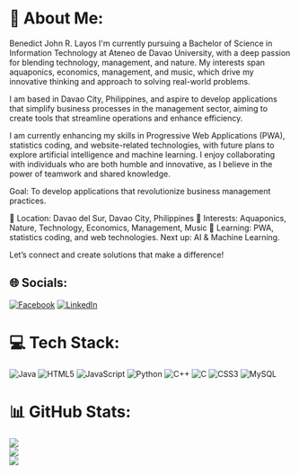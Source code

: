 # 💫 About Me:
Benedict John R. Layos
I'm currently pursuing a Bachelor of Science in Information Technology at Ateneo de Davao University, with a deep passion for blending technology, management, and nature. My interests span aquaponics, economics, management, and music, which drive my innovative thinking and approach to solving real-world problems.

I am based in Davao City, Philippines, and aspire to develop applications that simplify business processes in the management sector, aiming to create tools that streamline operations and enhance efficiency.

I am currently enhancing my skills in Progressive Web Applications (PWA), statistics coding, and website-related technologies, with future plans to explore artificial intelligence and machine learning. I enjoy collaborating with individuals who are both humble and innovative, as I believe in the power of teamwork and shared knowledge.

Goal: To develop applications that revolutionize business management practices.

📍 Location: Davao del Sur, Davao City, Philippines
🎯 Interests: Aquaponics, Nature, Technology, Economics, Management, Music
🚀 Learning: PWA, statistics coding, and web technologies. Next up: AI & Machine Learning.

Let’s connect and create solutions that make a difference!


## 🌐 Socials:
[![Facebook](https://img.shields.io/badge/Facebook-%231877F2.svg?logo=Facebook&logoColor=white)](https://facebook.com/https://www.facebook.com/profile.php?id=100065344235250) [![LinkedIn](https://img.shields.io/badge/LinkedIn-%230077B5.svg?logo=linkedin&logoColor=white)](https://linkedin.com/in/https://www.linkedin.com/in/benedict-layos-1171a7320/) 

# 💻 Tech Stack:
![Java](https://img.shields.io/badge/java-%23ED8B00.svg?style=for-the-badge&logo=openjdk&logoColor=white) ![HTML5](https://img.shields.io/badge/html5-%23E34F26.svg?style=for-the-badge&logo=html5&logoColor=white) ![JavaScript](https://img.shields.io/badge/javascript-%23323330.svg?style=for-the-badge&logo=javascript&logoColor=%23F7DF1E) ![Python](https://img.shields.io/badge/python-3670A0?style=for-the-badge&logo=python&logoColor=ffdd54) ![C++](https://img.shields.io/badge/c++-%2300599C.svg?style=for-the-badge&logo=c%2B%2B&logoColor=white) ![C](https://img.shields.io/badge/c-%2300599C.svg?style=for-the-badge&logo=c&logoColor=white) ![CSS3](https://img.shields.io/badge/css3-%231572B6.svg?style=for-the-badge&logo=css3&logoColor=white) ![MySQL](https://img.shields.io/badge/mysql-4479A1.svg?style=for-the-badge&logo=mysql&logoColor=white)
# 📊 GitHub Stats:
![](https://github-readme-stats.vercel.app/api?username=Zen0n111&theme=tokyonight&hide_border=false&include_all_commits=false&count_private=false)<br/>
![](https://github-readme-streak-stats.herokuapp.com/?user=Zen0n111&theme=tokyonight&hide_border=false)<br/>
![](https://github-readme-stats.vercel.app/api/top-langs/?username=Zen0n111&theme=tokyonight&hide_border=false&include_all_commits=false&count_private=false&layout=compact)

<!-- Proudly created with GPRM ( https://gprm.itsvg.in ) -->

